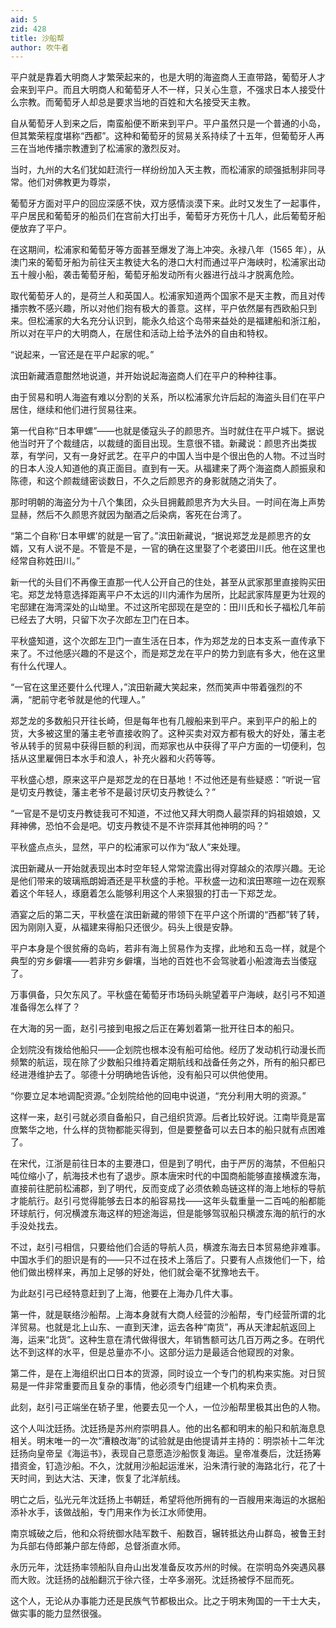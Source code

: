 ```yaml
---
aid: 5
zid: 428
title: 沙船帮
author: 吹牛者
---
```


平户就是靠着大明商人才繁荣起来的，也是大明的海盗商人王直带路，葡萄牙人才会来到平户。而且大明商人和葡萄牙人不一样，只关心生意，不强求日本人接受什么宗教。而葡萄牙人却总是要求当地的百姓和大名接受天主教。

自从葡萄牙人到来之后，南蛮船便不断来到平户。平户虽然只是一个普通的小岛，但其繁荣程度堪称“西都”。这种和葡萄牙的贸易关系持续了十五年，但葡萄牙人再三在当地传播宗教遭到了松浦家的激烈反对。

当时，九州的大名们犹如赶流行一样纷纷加入天主教，而松浦家的顽强抵制非同寻常。他们对佛教更为尊崇，

葡萄牙方面对平户的回应深感不快，双方感情淡漠下来。此时又发生了一起事件，平户居民和葡萄牙的船员们在宫前大打出手，葡萄牙方死伤十几人，此后葡萄牙船便放弃了平户。

在这期间，松浦家和葡萄牙等方面甚至爆发了海上冲突。永禄八年（1565 年），从澳门来的葡萄牙船为前往天主教徒大名的港口大村而通过平户海峡时，松浦家出动五十艘小船，袭击葡萄牙船，葡萄牙船发动所有火器进行战斗才脱离危险。

取代葡萄牙人的，是荷兰人和英国人。松浦家知道两个国家不是天主教，而且对传播宗教不感兴趣，所以对他们抱有极大的善意。这样，平户依然屡有西欧船只到来。但松浦家的大名充分认识到，能永久给这个岛带来益处的是福建船和浙江船，所以对在平户的大明商人，在居住和活动上给予法外的自由和特权。

“说起来，一官还是在平户起家的呢。”

滨田新藏酒意酣然地说道，并开始说起海盗商人们在平户的种种往事。

由于贸易和明人海盗有难以分割的关系，所以松浦家允许后起的海盗头目们在平户居住，继续和他们进行贸易往来。

第一代自称“日本甲螺”——也就是倭寇头子的颜思齐。当时就住在平户城下。据说他当时开了个裁缝店，以裁缝的面目出现。生意很不错。新藏说：颜思齐出类拔萃，有学问，又有一身好武艺。在平户的中国人当中是个很出色的人物。不过当时的日本人没人知道他的真正面目。直到有一天。从福建来了两个海盗商人颜振泉和陈德，和这个颜裁缝密谈数日，不久之后颜思齐的身影就随之消失了。

那时明朝的海盗分为十八个集团，众头目拥戴颜思齐为大头目。一时间在海上声势显赫，然后不久颜思齐就因为酗酒之后染病，客死在台湾了。

“第二个自称‘日本甲螺’的就是一官了。”滨田新藏说，“据说郑芝龙是颜思齐的女婿，又有人说不是。不管是不是，一官的确在这里娶了个老婆田川氏。他在这里也经常自称姓田川。”

新一代的头目们不再像王直那一代人公开自己的住处，甚至从武家那里直接购买田宅。郑芝龙特意选择距离平户不太远的川内浦作为居所，比起武家阵屋更为壮观的宅邸建在海湾深处的山坳里。不过这所宅邸现在是空的：田川氏和长子福松几年前已经去了大明，只留下次子次郎左卫门在日本。

平秋盛知道，这个次郎左卫门一直生活在日本，作为郑芝龙的日本支系一直传承下来了。不过他感兴趣的不是这个，而是郑芝龙在平户的势力到底有多大，他在这里有什么代理人。

“一官在这里还要什么代理人，”滨田新藏大笑起来，然而笑声中带着强烈的不满，“肥前守老爷就是他的代理人。”

郑芝龙的多数船只开往长崎，但是每年也有几艘船来到平户。来到平户的船上的货，大多被这里的藩主老爷直接收购了。这种买卖对双方都有极大的好处，藩主老爷从转手的贸易中获得巨额的利润，而郑家也从中获得了平户方面的一切便利，包括从这里雇佣日本水手和浪人，补充火器和火药等等。

平秋盛心想，原来这平户是郑芝龙的在日基地！不过他还是有些疑惑：“听说一官是切支丹教徒，藩主老爷不是最讨厌切支丹教徒么？”

“一官是不是切支丹教徒我可不知道，不过他又拜大明商人最崇拜的妈祖娘娘，又拜神佛，恐怕不会是吧。切支丹教徒不是不许崇拜其他神明的吗？”

平秋盛点点头，显然，平户的松浦家可以作为“敌人”来处理。

滨田新藏从一开始就表现出本时空年轻人常常流露出得对穿越众的浓厚兴趣。无论是他们带来的玻璃瓶朗姆酒还是平秋盛的手枪。平秋盛一边和滨田寒暄一边在观察着这个年轻人，琢磨着怎么能够利用这个人来狠狠的打击一下郑芝龙。

酒宴之后的第二天，平秋盛在滨田新藏的带领下在平户这个所谓的“西都”转了转，因为刚刚入夏，从福建来得船只还很少。码头上很是安静。

平户本身是个很贫瘠的岛屿，若非有海上贸易作为支撑，此地和五岛一样，就是个典型的穷乡僻壤——若非穷乡僻壤，当地的百姓也不会驾驶着小船渡海去当倭寇了。

万事俱备，只欠东风了。平秋盛在葡萄牙市场码头眺望着平户海峡，赵引弓不知道准备得怎么样了？

在大海的另一面，赵引弓接到电报之后正在筹划着第一批开往日本的船只。

企划院没有拨给他船只——企划院也根本没有船可给他。经历了发动机行动漫长而频繁的航运，现在除了少数船只维持着定期航线和战备任务之外，所有的船只都已经进港维护去了。邬德十分明确地告诉他，没有船只可以供他使用。

“你要立足本地调配资源。”企划院给他的回电中说道，“充分利用大明的资源。”

这样一来，赵引弓就必须自备船只，自己组织货源。后者比较好说。江南毕竟是富庶繁华之地，什么样的货物都能买得到，但是要整备可以去日本的船只就有点困难了。

在宋代，江浙是前往日本的主要港口，但是到了明代，由于严厉的海禁，不但船只吨位缩小了，航海技术也有了退步。原本唐宋时代的中国商船能够直接横渡东海，直接前往肥前松浦郡，到了明代，反而变成了必须依赖岛链这样的海上地标的导航才能航行。赵引弓觉得能够去日本的船容易找——这年头载重量一二百吨的船都能环球航行，何况横渡东海这样的短途海运，但是能够驾驭船只横渡东海的航行的水手没处找去。

不过，赵引弓相信，只要给他们合适的导航人员，横渡东海去日本贸易绝非难事。中国水手们的胆识是有的——只不过在技术上落后了。只要有人点拨他们一下，给他们做出榜样来，再加上足够的好处，他们就会毫不犹豫地去干。

为此赵引弓已经特意赶到了上海，他要在上海办几件大事。

第一件，就是联络沙船帮。上海本身就有大商人经营的沙船帮，专门经营所谓的北洋贸易。也就是北上山东、一直到天津，运去各种“南货”，再从天津起航返回上海，运来“北货”。这种生意在清代做得很大，年销售额可达几百万两之多。在明代达不到这样的水平，但是总量亦不小。这部分运力是最适合他窥觊的对象。

第二件，是在上海组织出口日本的货源，同时设立一个专门的机构来实施。对日贸易是一件非常重要而且复杂的事情，他必须专门组建一个机构来负责。

此刻，赵引弓正端坐在轿子里，他要去见一个人，一位沙船帮里极其出色的人物。

这个人叫沈廷扬。沈廷扬是苏州府崇明县人。他的出名都和明末的船只和航海息息相关。明末唯一的一次“漕粮改海”的试验就是由他提请并主持的：明崇祯十二年沈廷扬向皇帝呈《海运书》，表现自己意愿造沙船恢复海运。皇帝准奏后，沈廷扬筹措资金，钉造沙船。不久，沈就用沙船起运淮米，沿朱清行驶的海路北行，花了十天时间，到达大沽、天津，恢复了北洋航线。

明亡之后，弘光元年沈廷扬上书朝廷，希望将他所拥有的一百艘用来海运的水据船添补水手，该做战船，专门用来作为长江水师使用。

南京城破之后，他和众将统御水陆军数千、船数百，辗转抵达舟山群岛，被鲁王封为兵部右侍郎兼户部左侍郎，总督浙直水师。

永历元年，沈廷扬率领船队自舟山出发准备反攻苏州的时候。在崇明岛外突遇风暴而大败。沈廷扬的战船翻沉于徐六径，士卒多溺死。沈廷扬被俘不屈而死。

这个人，无论从办事能力还是民族气节都极出众。比之于明末殉国的一干士大夫，做实事的能力显然很强。
